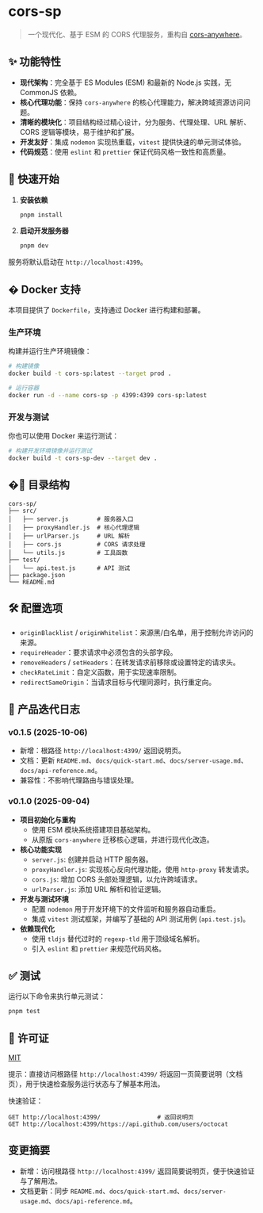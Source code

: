 # cors-sp

> 一个现代化、基于 ESM 的 CORS 代理服务，重构自 [cors-anywhere](https://github.com/Rob--W/cors-anywhere)。

## ✨ 功能特性

- **现代架构**：完全基于 ES Modules (ESM) 和最新的 Node.js 实践，无 CommonJS 依赖。
- **核心代理功能**：保持 `cors-anywhere` 的核心代理能力，解决跨域资源访问问题。
- **清晰的模块化**：项目结构经过精心设计，分为服务、代理处理、URL 解析、CORS 逻辑等模块，易于维护和扩展。
- **开发友好**：集成 `nodemon` 实现热重载，`vitest` 提供快速的单元测试体验。
- **代码规范**：使用 `eslint` 和 `prettier` 保证代码风格一致性和高质量。

## 🚀 快速开始

1. **安装依赖**

   ```bash
   pnpm install
   ```

2. **启动开发服务器**

   ```bash
   pnpm dev
   ```

服务将默认启动在 `http://localhost:4399`。

## � Docker 支持

本项目提供了 `Dockerfile`，支持通过 Docker 进行构建和部署。

### 生产环境

构建并运行生产环境镜像：

```bash
# 构建镜像
docker build -t cors-sp:latest --target prod .

# 运行容器
docker run -d --name cors-sp -p 4399:4399 cors-sp:latest
```

### 开发与测试

你也可以使用 Docker 来运行测试：

```bash
# 构建开发环境镜像并运行测试
docker build -t cors-sp-dev --target dev .
```

## �📁 目录结构

```text
cors-sp/
├── src/
│   ├── server.js        # 服务器入口
│   ├── proxyHandler.js  # 核心代理逻辑
│   ├── urlParser.js     # URL 解析
│   ├── cors.js          # CORS 请求处理
│   └── utils.js         # 工具函数
├── test/
│   └── api.test.js      # API 测试
├── package.json
└── README.md
```

## 🛠️ 配置选项

- `originBlacklist` / `originWhitelist`：来源黑/白名单，用于控制允许访问的来源。
- `requireHeader`：要求请求中必须包含的头部字段。
- `removeHeaders` / `setHeaders`：在转发请求前移除或设置特定的请求头。
- `checkRateLimit`：自定义函数，用于实现速率限制。
- `redirectSameOrigin`：当请求目标与代理同源时，执行重定向。

## 📜 产品迭代日志

### **v0.1.5 (2025-10-06)**

- 新增：根路径 `http://localhost:4399/` 返回说明页。
- 文档：更新 `README.md`、`docs/quick-start.md`、`docs/server-usage.md`、`docs/api-reference.md`。
- 兼容性：不影响代理路由与错误处理。

### **v0.1.0 (2025-09-04)**

- **项目初始化与重构**
  - 使用 ESM 模块系统搭建项目基础架构。
  - 从原版 `cors-anywhere` 迁移核心逻辑，并进行现代化改造。
- **核心功能实现**
  - `server.js`: 创建并启动 HTTP 服务器。
  - `proxyHandler.js`: 实现核心反向代理功能，使用 `http-proxy` 转发请求。
  - `cors.js`: 增加 CORS 头部处理逻辑，以允许跨域请求。
  - `urlParser.js`: 添加 URL 解析和验证逻辑。
- **开发与测试环境**
  - 配置 `nodemon` 用于开发环境下的文件监听和服务器自动重启。
  - 集成 `vitest` 测试框架，并编写了基础的 API 测试用例 (`api.test.js`)。
- **依赖现代化**
  - 使用 `tldjs` 替代过时的 `regexp-tld` 用于顶级域名解析。
  - 引入 `eslint` 和 `prettier` 来规范代码风格。

## ✅ 测试

运行以下命令来执行单元测试：

```bash
pnpm test
```

## 📄 许可证

[MIT](./LICENSE)

提示：直接访问根路径 `http://localhost:4399/` 将返回一页简要说明（文档页），用于快速检查服务运行状态与了解基本用法。

快速验证：

```text
GET http://localhost:4399/                # 返回说明页
GET http://localhost:4399/https://api.github.com/users/octocat
```

## 变更摘要

- 新增：访问根路径 `http://localhost:4399/` 返回简要说明页，便于快速验证与了解用法。
- 文档更新：同步 `README.md`、`docs/quick-start.md`、`docs/server-usage.md`、`docs/api-reference.md`。
